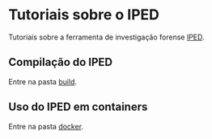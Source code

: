 # Tutoriais sobre o IPED

Tutoriais sobre a ferramenta de investigação forense [IPED](https://github.com/sepinf-inc/IPED/).

## Compilação do IPED

Entre na pasta [build](https://github.com/niviosouza/IPED/tree/main/build).

## Uso do IPED em containers

Entre na pasta [docker](https://github.com/niviosouza/IPED/tree/main/docker).
